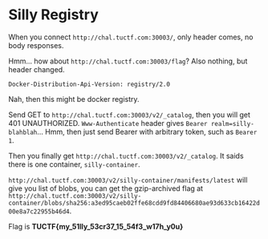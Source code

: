 # Silly Registry

When you connect `http://chal.tuctf.com:30003/`, only header comes, no body responses.

Hmm... how about `http://chal.tuctf.com:30003/flag`? Also nothing, but header changed.

`Docker-Distribution-Api-Version: registry/2.0`

Nah, then this might be docker registry.

Send GET to `http://chal.tuctf.com:30003/v2/_catalog`, then you will get 401 UNAUTHORIZED. `Www-Authenticate` header gives `Bearer realm=silly-blahblah`... Hmm, then just send Bearer with arbitrary token, such as `Bearer 1`.

Then you finally get `http://chal.tuctf.com:30003/v2/_catalog`. It saids there is one container, `silly-container`.

`http://chal.tuctf.com:30003/v2/silly-container/manifests/latest` will give you list of blobs, you can get the gzip-archived flag at `http://chal.tuctf.com:30003/v2/silly-container/blobs/sha256:a3ed95caeb02ffe68cdd9fd84406680ae93d633cb16422d00e8a7c22955b46d4`.

Flag is **TUCTF{my_51lly_53cr37_15_54f3_w17h_y0u}**